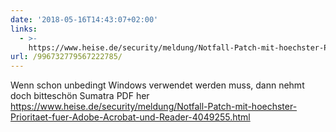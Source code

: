 ```yaml
---
date: '2018-05-16T14:43:07+02:00'
links:
  - >-
    https://www.heise.de/security/meldung/Notfall-Patch-mit-hoechster-Prioritaet-fuer-Adobe-Acrobat-und-Reader-4049255.html
url: /996732779567222785/
---
```

Wenn schon unbedingt Windows verwendet werden muss, dann nehmt doch bitteschön Sumatra PDF her https://www.heise.de/security/meldung/Notfall-Patch-mit-hoechster-Prioritaet-fuer-Adobe-Acrobat-und-Reader-4049255.html
